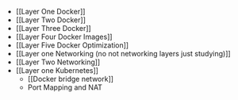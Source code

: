 
- [[Layer One Docker]]
- [[Layer Two Docker]]
- [[Layer Three Docker]]
- [[Layer Four Docker Images]]
- [[Layer Five Docker Optimization]]
- [[Layer one Networking (no not networking layers just studying)]]
- [[Layer Two Networking]]
- [[Layer one Kubernetes]]
	- [[Docker bridge network]] 
	- Port Mapping and NAT

